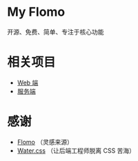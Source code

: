 # My Flomo

开源、免费、简单、专注于核心功能

# 相关项目

* [Web 端](https://github.com/jerryshell/my-flomo-web)
* [服务端](https://github.com/jerryshell/my-flomo-server)

# 感谢

* [Flomo](https://flomoapp.com/) （灵感来源）
* [Water.css](https://watercss.kognise.dev/) （让后端工程师脱离 CSS 苦海）
